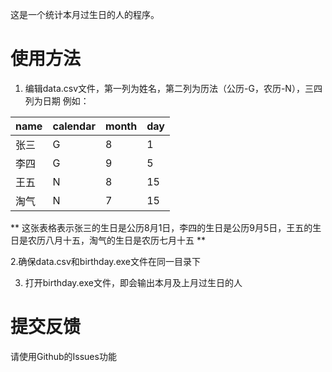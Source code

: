 这是一个统计本月过生日的人的程序。
# 使用方法
1. 编辑data.csv文件，第一列为姓名，第二列为历法（公历-G，农历-N），三四列为日期
例如：

| name | calendar | month | day |
|------|----------|-------|-----|
| 张三 | G        | 8     | 1   |
| 李四 | G        | 9     | 5   |
| 王五 | N        | 8     | 15  |
| 淘气 | N        | 7     | 15  |

** 这张表格表示张三的生日是公历8月1日，李四的生日是公历9月5日，王五的生日是农历八月十五，淘气的生日是农历七月十五 **

2.确保data.csv和birthday.exe文件在同一目录下

3. 打开birthday.exe文件，即会输出本月及上月过生日的人

# 提交反馈
请使用Github的Issues功能
